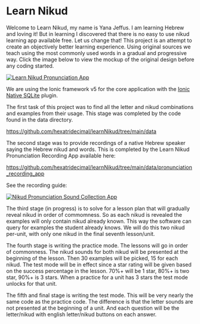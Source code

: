 # Learn Nikud

Welcome to Learn Nikud, my name is Yana Jeffus. I am learning Hebrew and
loving it! But in learning I discovered that there is no easy to use
nikud learning app available free. Let us change that! This project is
an attempt to create an objectively better learning experience. Using
original sources we teach using the most commonly used words in a
gradual and progressive way. Click the image below to view the mockup of
the original design before any coding started.

[![Learn Nikud Pronunciation App](https://raw.githubusercontent.com/hexatridecimal/learnNikud/main/graphics/screen1.png)](https://app.moqups.com/uEk2UmZw30/view/page/ae8fe8eb0 "Learn Nikud Pronunciation App Mockup")

We are using the Ionic framework v5 for the core application with the
[Ionic Native SQLite](https://ionicframework.com/docs/native/sqlite) plugin.

The first task of this project was to find all the letter and nikud
combinations and examples from their usage. This stage was completed by
the code found in the data directory.

https://github.com/hexatridecimal/learnNikud/tree/main/data

The second stage was to provide recordings of a native Hebrew speaker
saying the Hebrew nikud and words. This is completed by the Learn Nikud
Pronunciation Recording App available here:

https://github.com/hexatridecimal/learnNikud/tree/main/data/pronunciation_recording_app

See the recording guide:

[![Nikud Pronunciation Sound Collection App](http://img.youtube.com/vi/z1mszMaORAI/0.jpg)](http://www.youtube.com/watch?v=z1mszMaORAI "Nikud Pronunciation Sound Collection App")

The third stage (in progress) is to solve for a lesson plan that will
gradually reveal nikud in order of commomness. So as each nikud is
revealed the examples will only contain nikud already known. This way
the software can query for examples the student already knows. We will
do this two nikud per-unit, with only one nikud in the final seventh
lesson/unit.

The fourth stage is writing the practice mode. The lessons will go in
order of commonness. The nikud sounds for both nikud will be presented
at the beginning of the lesson. Then 30 examples will be picked, 15 for
each nikud. The test mode will be in effect since a star rating will be
given based on the success percentage in the lesson. 70%+ will be 1
star, 80%+ is two star, 90%+ is 3 stars. When a practice for a unit has
3 stars the test mode unlocks for that unit.

The fifth and final stage is writing the test mode. This will be very
nearly the same code as the practice code. The difference is that the
letter sounds are not presented at the beginning of a unit. And each
question will be the letter/nikud with english letter/nikud buttons on
each answer.
